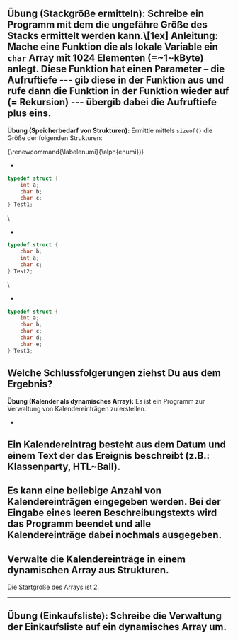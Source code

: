 


**Übung (Stackgröße ermitteln):**
Schreibe ein Programm mit dem die ungefähre Größe des Stacks ermittelt werden kann.\\[1ex]
Anleitung: Mache eine Funktion die als lokale Variable ein `char` Array mit 1024 Elementen (=~1~kByte) anlegt. Diese Funktion hat einen Parameter – die Aufruftiefe --- gib diese in der Funktion aus und rufe dann die Funktion in der Funktion wieder auf (= Rekursion) --- übergib dabei die Aufruftiefe plus eins.
---


**Übung (Speicherbedarf von Strukturen):**
Ermittle mittels `sizeof()` die Größe der folgenden Strukturen:



{\renewcommand{\labelenumi}{\alph{enumi})}


- 
```c
typedef struct {
	int a;
	char b;
	char c;
} Test1;
```


\ 


-
```c
typedef struct {
	char b;
	int a;
	char c;
} Test2;
```


\ 


-
```c
typedef struct {
	int a;
	char b;
	char c;
	char d;
	char e;
} Test3;
```



Welche Schlussfolgerungen ziehst Du aus dem Ergebnis?
---



**Übung (Kalender als dynamisches Array):**
Es ist ein Programm zur Verwaltung von Kalendereinträgen zu erstellen.

- 
Ein Kalendereintrag besteht aus dem Datum und einem Text der das Ereignis beschreibt (z.B.: Klassenparty, HTL~Ball).
- 
Es kann eine beliebige Anzahl von Kalendereinträgen eingegeben werden. 
Bei der Eingabe eines leeren Beschreibungstexts wird das Programm beendet und alle Kalendereinträge dabei nochmals ausgegeben.
- 
Verwalte die Kalendereinträge in einem dynamischen Array aus Strukturen.
- 
Die Startgröße des Arrays ist 2.


---


**Übung (Einkaufsliste):**
Schreibe die Verwaltung der Einkaufsliste auf ein dynamisches Array um. 
---

